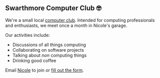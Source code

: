 ## Swarthmore Computer Club 🤓

We're a small local [computer club](https://startacomputer.club/).
Intended for computing professionals and enthusiasts, we meet once a month in Nicole's garage.

Our activities include:

- Discussions of all things computing
- Collaborating on software projects
- Talking about _non_ computing things
- Drinking good coffee


Email [Nicole](mailto:me@ntietz.com) to join or [fill out the form](https://forms.gle/QAXHwnArpU6LLBrQ8).
